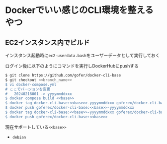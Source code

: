 # Dockerでいい感じのCLI環境を整えるやつ


## EC2インスタンス内でビルド

インスタンス起動時に`ec2-userdata.bash`をユーザーデータとして実行しておく

ログイン後に以下のようにコマンドを実行しDockerHubにpushする
```sh
$ git clone https://github.com/gofer/docker-cli-base
$ git checkout <<branch_name>>
$ vi docker-compose.yml
# ここでバージョンを変更
#   20240218001 -> yyyymmddxxx
$ docker compose build <<base>>
$ docker tag docker-cli-base:<<base>>-yyyymmddxxx goferex/docker-cli-base:<<base>>-yyyymmddxxx
$ docker push goferex/docker-cli-base:<<base>>-yyyymmddxxx
$ docker tag docker-cli-base:<<base>>-yyyymmddxxx goferex/docker-cli-base:<<base>>
$ docker push goferex/docker-cli-base:<<base>>
```

現在サポートしている`<<base>>`
- `debian`
